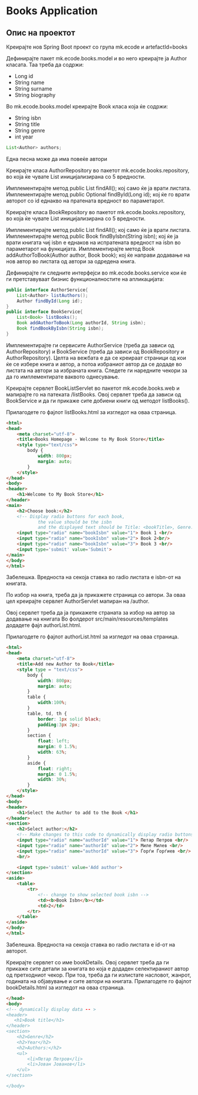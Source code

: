 # Books Application

## Опис на проектот

Креирајте нов Spring Boot проект со група mk.ecode и artefactId=books

Дефинирајте пакет mk.ecode.books.model и во него креирајте ја Author класата. Таа треба да содржи:

- Long id
- String name
- String surname
- String biography

Во mk.ecode.books.model креирајте Book класа која ќе содржи:

- String isbn
- String title
- String genre
- int year
```java 
List<Author> authors;
```

Една песна може да има повеќе автори

Креирајте класа AuthorRepository во пакетот mk.ecode.books.repository, во која ќе чувате List<Author> иницијализирана со 5 вредности.

Имплементирајте метод public List<Author> findAll(); кој само ќе ја врати листата.
Имплементирајте метод public Optional<Author> findById(Long id); кој ќе го врати авторот со id еднакво на пратената вредност во параметарот.

Креирајте класа BookRepository во пакетот mk.ecode.books.repository, во која ќе чувате List<Book> иницијализирана со 5 вредности.

Имплементирајте метод public List<Book> findAll(); кој само ќе ја врати листата.
Имплементирајте метод public Book findByIsbn(String isbn); кој ќе ја врати книгата чиј isbn е еднаков на испратената вредност на isbn во параметарот на функцијата.
Имплементирајте метод Book addAuthorToBook(Author author, Book book); кој ќе направи додавање на нов автор во листата од автори за одредена книга.

Дефинирајте ги следните интерфејси во mk.ecode.books.service кои ќе ги претставуваат бизнис функционалностите на апликацијата:
```java
public interface AuthorService{
    List<Author> listAuthors();
    Author findById(Long id);
}
public interface BookService{
    List<Book> listBooks();
    Book addAuthorToBook(Long authorId, String isbn);
    Book findBookByIsbn(String isbn);
}
```

Имплементирајте ги сервисите AuthorService (треба да зависи од AuthorRepository) и BookService (треба да зависи од BookRepository и AuthorRepository).
Целта на вежбата е да се креираат страници од кои ќе се избере книга и автор, а потоа избраниот автор да се додаде во листата на автори за избраната книга. 
Следете ги наредните чекори за да го имплементирате ваквото однесување.

Креирајте сервлет BookListServlet во пакетот mk.ecode.books.web и мапирајте го на патеката /listBooks. 
Овој сервлет треба да зависи од BookService и да ги прикаже сите добиени книги од методот listBooks().

Прилагодете го фајлот listBooks.html за изгледот на оваа страница.

```html
<html>
<head>
    <meta charset="utf-8">
    <title>Books Homepage - Welcome to My Book Store</title>
    <style type="text/css">
        body {
            width: 800px;
            margin: auto;
        }
    </style>
</head>
<body>
<header>
    <h1>Welcome to My Book Store</h1>
</header>
<main>
    <h2>Choose book:</h2>
    <!-- Display radio buttons for each book,
            the value should be the isbn 
            and the displayed text should be Title: <bookTitle>, Genre:<genre>, Year: <year> -->
    <input type="radio" name="bookIsbn" value="1"> Book 1 <br/>
    <input type="radio" name="bookIsbn" value="2"> Book 2<br/>
    <input type="radio" name="bookIsbn" value="3"> Book 3 <br/>
    <input type='submit' value='Submit'>
</main>
</body>
</html>
```

Забелешка. Вредноста на секоја ставка во radio листата е isbn-от на книгата.

По избор на книга, треба да ја прикажете страница со автори. За оваа цел креирајте сервлет АuthorServlet мапиран на /author.

Овој сервлет треба да ја прикажете страната за избор на автор за додавање на книгата
Во фолдерот src/main/resources/templates додадете фајл authorList.html.

Прилагодете го фајлот authorList.html за изгледот на оваа страница.

```html
<html>
<head>
    <meta charset="utf-8">
    <title>Add new Author to Book</title>
    <style type = "text/css">
        body {
            width: 800px;
            margin: auto;
        }
        table {
            width:100%;
        }
        table, td, th {
            border: 1px solid black;
            padding:3px 2px;
        }
        section {
            float: left;
            margin: 0 1.5%;
            width: 63%;
        }
        aside {
            float: right;
            margin: 0 1.5%;
            width: 30%;
        }
    </style>
</head>
<body>
<header>
    <h1>Select the Author to add to the Book </h1>
</header>
<section>
    <h2>Select author:</h2>
    <!-- Make changes to this code to dynamically display radio buttons for each author as in the example -->
    <input type="radio" name="authorId" value="1"> Петар Петров <br/>
    <input type="radio" name="authorId" value="2"> Миле Милев <br/>
    <input type="radio" name="authorId" value="3"> Ѓорѓи Ѓорѓиев <br/>
    <br/>

    <input type='submit' value='Add author'>
</section>
<aside>
    <table>
        <tr>
            <!-- change to show selected book isbn -->
            <td><b>Book Isbn</b></td>
            <td>2</td>
        </tr>
    </table>
</aside>
</body>
</html>
```

Забелешка. Вредноста на секоја ставка во radio листата е id-от на авторот.

Креирајте сервлет со име bookDetails. Овој сервлет треба да ги прикаже сите детали за книгата во која е додаден селектираниот автор од претходниот чекор. 
При тоа, треба да ги излистате насловот, жанрот, годината на објавување и сите автори на книгата.
Прилагодете го фајлот bookDetails.html за изгледот на оваа страница.

```html
</head>
<body>
<!-- dynamically display data -- >
<header>
   <h1>Book title</h1>
</header>
<section>
    <h2>Genre</h2>
    <h2>Year</h2>
    <h2>Authors:</h2>
    <ul>
        <li>Петар Петров</li>
        <li>Јован Јованов</li>
    </ul>
</section>

</body>
```